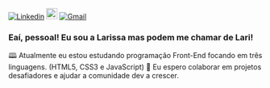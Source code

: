 [![Linkedin](https://img.shields.io/badge/-LinkedIn-blue?style=flat&logo=Linkedin&logoColor=white)](https://www.linkedin.com/in/larissanrocha/)
[<img src="https://img.shields.io/github/followers/hpzynha?label=follow&style=social" height="22" title="Follow me" />](https://github.com/hpzynha) 
[![Gmail](https://img.shields.io/badge/-Gmail-c14438?style=flat&logo=Gmail&logoColor=white)](mailto:larissa.nogueira.rocha@gmail.com)

### Eaí, pessoal! Eu sou a Larissa mas podem me chamar de Lari!

🕮 Atualmente eu estou estudando programação Front-End focando em três linguagens. (HTML5, CSS3 e JavaScript)
👯 Eu espero colaborar em projetos desafiadores e ajudar a comunidade dev a crescer.






<!--
**hpzynha/hpzynha** is a ✨ _special_ ✨ repository because its `README.md` (this file) appears on your GitHub profile.

Here are some ideas to get you started:

- 🔭 I’m currently working on ...blue
- 🌱 I’m currently learning ...
- 👯 I’m looking to collaborate on ...
- 🤔 I’m looking for help with ...
- 💬 Ask me about ...
- 📫 How to reach me: ...
- 😄 Pronouns: ...
- ⚡ Fun fact: ...
-->
